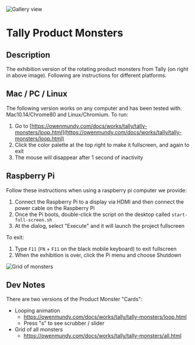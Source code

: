 ![Gallery view](assets/img/VanEverySmith091119__10-fixed.png?raw=true "Gallery view")

# Tally Product Monsters


## Description

The exhibition version of the rotating product monsters from Tally (on right in above image). Following are instructions for different platforms.




## Mac / PC / Linux

The following version works on any computer and has been tested with: Mac10.14/Chrome80 and Linux/Chromium. To run:

1. Go to [https://owenmundy.com/docs/works/tally/tally-monsters/loop.html](https://owenmundy.com/docs/works/tally/tally-monsters/loop.html)
2. Click the color palette at the top right to make it fullscreen, and again to exit
3. The mouse will disappear after 1 second of inactivity




## Raspberry Pi

Follow these instructions when using a raspberry pi computer we provide:

1. Connect the Raspberry Pi to a display via HDMI and then connect the power cable on the Raspberry Pi
2. Once the Pi boots, double-click the script on the desktop called `start-full-screen.sh`
3. At the dialog, select "Execute" and it will launch the project fullscreen

To exit:
1. Type `F11` (`FN` + `F11` on the black mobile keyboard) to exit fullscreen
2. When the exhibition is over, click the Pi menu and choose Shutdown


![Grid of monsters](assets/img/grid-product-monsters-800w.png?raw=true "Grid of monsters")


## Dev Notes

There are two versions of the Product Monster "Cards":

- Looping animation
    - https://owenmundy.com/docs/works/tally/tally-monsters/loop.html
    - Press "s" to see scrubber / slider
- Grid of all monsters
    - https://owenmundy.com/docs/works/tally/tally-monsters/all.html
